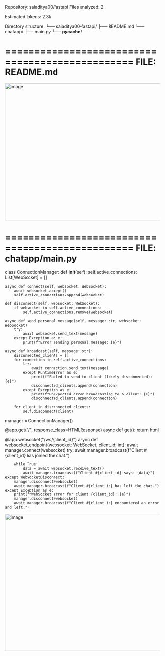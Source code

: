 
Repository: saiaditya00/fastapi
Files analyzed: 2

Estimated tokens: 2.3k

Directory structure:
└── saiaditya00-fastapi/
    ├── README.md
    └── chatapp/
        ├── main.py
        └── __pycache__/


================================================
FILE: README.md
================================================
<img width="960" height="445" alt="image" src="https://github.com/user-attachments/assets/9eaa9858-5122-4b03-bc26-049cfbbe87ec" />



================================================
FILE: chatapp/main.py
================================================



class ConnectionManager:
    def __init__(self):
        self.active_connections: List[WebSocket] = []

    async def connect(self, websocket: WebSocket):
        await websocket.accept()
        self.active_connections.append(websocket)

    def disconnect(self, websocket: WebSocket):
        if websocket in self.active_connections:
            self.active_connections.remove(websocket)

    async def send_personal_message(self, message: str, websocket: WebSocket):
        try:
            await websocket.send_text(message)
        except Exception as e:
            print(f"Error sending personal message: {e}")

    async def broadcast(self, message: str):
        disconnected_clients = []
        for connection in self.active_connections:
            try:
                await connection.send_text(message)
            except RuntimeError as e:
                print(f"Failed to send to client (likely disconnected): {e}")
                disconnected_clients.append(connection)
            except Exception as e:
                print(f"Unexpected error broadcasting to a client: {e}")
                disconnected_clients.append(connection)
        
        for client in disconnected_clients:
            self.disconnect(client)

manager = ConnectionManager()

@app.get("/", response_class=HTMLResponse)
async def get():
    return html

@app.websocket("/ws/{client_id}")
async def websocket_endpoint(websocket: WebSocket, client_id: int):
    await manager.connect(websocket)
    try:
        await manager.broadcast(f"Client #{client_id} has joined the chat.")
        
        while True:
            data = await websocket.receive_text()
            await manager.broadcast(f"Client #{client_id} says: {data}")
    except WebSocketDisconnect:
        manager.disconnect(websocket)
        await manager.broadcast(f"Client #{client_id} has left the chat.")
    except Exception as e:
        print(f"WebSocket error for client {client_id}: {e}")
        manager.disconnect(websocket)
        await manager.broadcast(f"Client #{client_id} encountered an error and left.")



<img width="960" height="445" alt="image" src="https://github.com/user-attachments/assets/9eaa9858-5122-4b03-bc26-049cfbbe87ec" />
